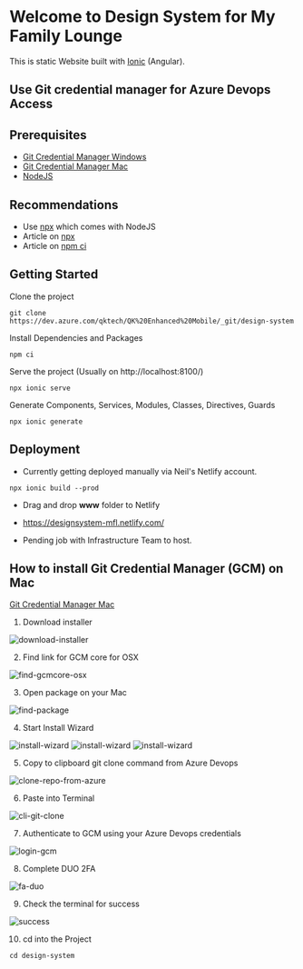 # Welcome to Design System for My Family Lounge
This is static Website built with [Ionic](https://ionicframework.com/docs) (Angular).

## Use Git credential manager for Azure Devops Access

## Prerequisites
- [Git Credential Manager Windows](https://github.com/microsoft/Git-Credential-Manager-for-Windows)
- [Git Credential Manager Mac](https://github.com/microsoft/Git-Credential-Manager-Core#download-and-install)
- [NodeJS](https://nodejs.org/en/)
 
## Recommendations
- Use [npx](https://www.npmjs.com/package/npx) which comes with NodeJS
- Article on [npx](https://medium.com/@maybekatz/introducing-npx-an-npm-package-runner-55f7d4bd282b)
- Article on [npm ci](https://medium.com/better-programming/npm-ci-vs-npm-install-which-should-you-use-in-your-node-js-projects-51e07cb71e26)

## Getting Started
Clone the project
```
git clone https://dev.azure.com/qktech/QK%20Enhanced%20Mobile/_git/design-system
```
Install Dependencies and Packages
```
npm ci
```
Serve the project (Usually on http://localhost:8100/)
```
npx ionic serve
```
Generate Components, Services, Modules, Classes, Directives, Guards
```
npx ionic generate
```
## Deployment
* Currently getting deployed manually via Neil's Netlify account.

```
npx ionic build --prod
```

* Drag and drop **www** folder to Netlify

* https://designsystem-mfl.netlify.com/


* Pending job with Infrastructure Team to host.

## How to install Git Credential Manager (GCM) on Mac
[Git Credential Manager Mac](https://github.com/microsoft/Git-Credential-Manager-Core#download-and-install)

1. Download installer

![download-installer](/readme-assets/readme--1-download-installer.png)

2. Find link for GCM core for OSX

![find-gcmcore-osx](/readme-assets/readme--2-find-gcmcore-osx.png)

3. Open package on your Mac

![find-package](/readme-assets/readme--3-find-package.png)

4. Start Install Wizard

![install-wizard](/readme-assets/readme--4-install-wizard.png)
![install-wizard](/readme-assets/readme--5-install-wizard.png)
![install-wizard](/readme-assets/readme--6-install-wizard.png)

5. Copy to clipboard git clone command from Azure Devops

![clone-repo-from-azure](/readme-assets/readme--7-clone-repo-from-azure.png)

6. Paste into Terminal

![cli-git-clone](/readme-assets/readme--8-cli-git-clone.png)

7. Authenticate to GCM using your Azure Devops credentials

![login-gcm](/readme-assets/readme--9-login-gcm.png)

8. Complete DUO 2FA

![fa-duo](/readme-assets/readme--10-2fa-duo.png)

9. Check the terminal for success

![success](/readme-assets/readme--11-success.png)

10.  cd into the Project
```
cd design-system
```









